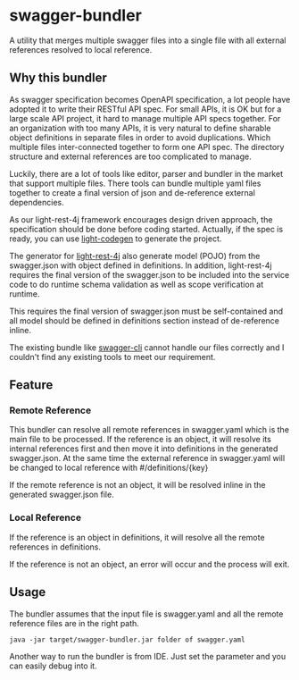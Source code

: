 # swagger-bundler
A utility that merges multiple swagger files into a single file with all external
references resolved to local reference.

## Why this bundler

As swagger specification becomes OpenAPI specification, a lot people have adopted it
to write their RESTful API spec. For small APIs, it is OK but for a large scale API
project, it hard to manage multiple API specs together. For an organization with too
many APIs, it is very natural to define sharable object definitions in separate files
in order to avoid duplications. Which multiple files inter-connected together to form
one API spec. The directory structure and external references are too complicated to
manage.

Luckily, there are a lot of tools like editor, parser and bundler in the market that
support multiple files. There tools can bundle multiple yaml files together to create
a final version of json and de-reference external dependencies.

As our light-rest-4j framework encourages design driven approach, the specification
should be done before coding started. Actually, if the spec is ready, you can use
[light-codegen](https://github.com/networknt/light-codegen) to generate the project.

The generator for [light-rest-4j](https://github.com/networknt/light-rest-4j) also
generate model (POJO) from the swagger.json with object defined in definitions. In
addition, light-rest-4j requires the final version of the swagger.json to be included
into the service code to do runtime schema validation as well as scope verification
at runtime.

This requires the final version of swagger.json must be self-contained and all model
should be defined in definitions section instead of de-reference inline.

The existing bundle like [swagger-cli](https://github.com/BigstickCarpet/swagger-cli)
cannot handle our files correctly and I couldn't find any existing tools to meet our
requirement.

## Feature

### Remote Reference

This bundler can resolve all remote references in swagger.yaml which is the main file
to be processed. If the reference is an object, it will resolve its internal references
first and then move it into definitions in the generated swagger.json. At the same time
the external reference in swagger.yaml will be changed to local reference with #/definitions/{key}

If the remote reference is not an object, it will be resolved inline in the generated
swagger.json file.

### Local Reference

If the reference is an object in definitions, it will resolve all the remote references
in definitions.

If the reference is not an object, an error will occur and the process will exit.

## Usage

The bundler assumes that the input file is swagger.yaml and all the remote reference files
are in the right path.

```
java -jar target/swagger-bundler.jar folder of swagger.yaml
```

Another way to run the bundler is from IDE. Just set the parameter and you can easily
debug into it.
